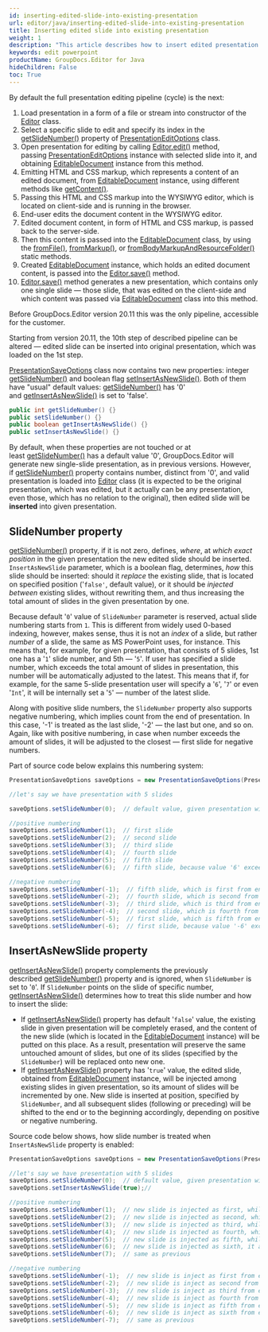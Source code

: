 ```yaml
---
id: inserting-edited-slide-into-existing-presentation
url: editor/java/inserting-edited-slide-into-existing-presentation
title: Inserting edited slide into existing presentation
weight: 1
description: "This article describes how to insert edited presentation slide into existing PowerPoint presentation."
keywords: edit powerpoint
productName: GroupDocs.Editor for Java
hideChildren: False
toc: True
---
```

By default the full presentation editing pipeline (cycle) is the next:

1. Load presentation in a form of a file or stream into constructor of the [Editor](https://reference.groupdocs.com/editor/java/com.groupdocs.editor/editor) class.
2. Select a specific slide to edit and specify its index in the [getSlideNumber()](https://reference.groupdocs.com/editor/java/com.groupdocs.editor.options/presentationeditoptions#getSlideNumber--) property of [PresentationEditOptions](https://reference.groupdocs.com/editor/java/com.groupdocs.editor.options/presentationeditoptions) class.
3. Open presentation for editing by calling [Editor.edit()](https://reference.groupdocs.com/editor/java/com.groupdocs.editor/editor/#edit--) method, passing [PresentationEditOptions](https://reference.groupdocs.com/editor/java/com.groupdocs.editor.options/presentationeditoptions) instance with selected slide into it, and obtaining [EditableDocument](https://reference.groupdocs.com/editor/java/com.groupdocs.editor/editabledocument) instance from this method.
4. Emitting HTML and CSS markup, which represents a content of an edited document, from [EditableDocument](https://reference.groupdocs.com/editor/java/com.groupdocs.editor/editabledocument) instance, using different methods like [getContent()](https://reference.groupdocs.com/editor/java/com.groupdocs.editor/editabledocument#getContent--).
5. Passing this HTML and CSS markup into the WYSIWYG editor, which is located on client-side and is running in the browser.
6. End-user edits the document content in the WYSIWYG editor.
7. Edited document content, in form of HTML and CSS markup, is passed back to the server-side.
8. Then this content is passed into the [EditableDocument](https://reference.groupdocs.com/editor/java/com.groupdocs.editor/editabledocument) class, by using the [fromFile()](https://reference.groupdocs.com/editor/java/com.groupdocs.editor/editabledocument#fromFile-java.lang.String-java.lang.String-), [fromMarkup()](https://reference.groupdocs.com/editor/java/com.groupdocs.editor/editabledocument#fromMarkup-java.lang.String-java.util.List-com.groupdocs.editor.htmlcss.resources.IHtmlResource--), or [fromBodyMarkupAndResourceFolder()](https://reference.groupdocs.com/editor/java/com.groupdocs.editor/editabledocument#fromMarkupAndResourceFolder-java.lang.String-java.lang.String-) static methods.
9. Created [EditableDocument](https://reference.groupdocs.com/editor/java/com.groupdocs.editor/editabledocument) instance, which holds an edited document content, is passed into the [Editor.save()](https://reference.groupdocs.com/editor/java/com.groupdocs.editor/editabledocument#save(java.lang.String)) method.
10. [Editor.save()](https://reference.groupdocs.com/editor/java/com.groupdocs.editor/editabledocument#save(java.lang.String)) method generates a new presentation, which contains only one single slide — those slide, that was edited on the client-side and which content was passed via [EditableDocument](https://reference.groupdocs.com/editor/java/com.groupdocs.editor/editabledocument) class into this method.

Before GroupDocs.Editor version 20.11 this was the only pipeline, accessible for the customer.

Starting from version 20.11, the 10th step of described pipeline can be altered — edited slide can be inserted into original presentation, which was loaded on the 1st step.

[PresentationSaveOptions](https://reference.groupdocs.com/editor/java/com.groupdocs.editor.options/presentationsaveoptions) class now contains two new properties: integer [getSlideNumber()](https://reference.groupdocs.com/editor/java/com.groupdocs.editor.options/presentationeditoptions#getSlideNumber--) and boolean flag [setInsertAsNewSlide()](https://reference.groupdocs.com/editor/java/com.groupdocs.editor.options/presentationsaveoptions#setInsertAsNewSlide-boolean-). Both of them have "usual" default values: [getSlideNumber()](https://reference.groupdocs.com/editor/java/com.groupdocs.editor.options/presentationeditoptions#getSlideNumber--) has '0' and [getInsertAsNewSlide()](https://reference.groupdocs.com/editor/java/com.groupdocs.editor.options/presentationsaveoptions#setInsertAsNewSlide-boolean-) is set to 'false'.

```java
public int getSlideNumber() {}
public setSlideNumber() {}
public boolean getInsertAsNewSlide() {}
public setInsertAsNewSlide() {}
```

By default, when these properties are not touched or at least [getSlideNumber()](https://reference.groupdocs.com/editor/java/com.groupdocs.editor.options/presentationeditoptions#getSlideNumber--) has a default value '0', GroupDocs.Editor will generate new single-slide presentation, as in previous versions. However, if [getSlideNumber()](https://reference.groupdocs.com/editor/java/com.groupdocs.editor.options/presentationeditoptions#getSlideNumber--) property contains number, distinct from '0', and valid presentation is loaded into [Editor](https://reference.groupdocs.com/editor/java/com.groupdocs.editor/editor) class (it is expected to be the original presentation, which was edited, but it actually can be any presentation, even those, which has no relation to the original), then edited slide will be **inserted** into given presentation.

## SlideNumber property

[getSlideNumber()](https://reference.groupdocs.com/editor/java/com.groupdocs.editor.options/presentationeditoptions#getSlideNumber--) property, if it is not zero, defines, *where*, at *which exact position* in the given presentation the new edited slide should be inserted. `InsertAsNewSlide` parameter, which is a boolean flag, determines, *how* this slide should be inserted: should it *replace* the existing slide, that is located on specified position ('`false'`, default value), or it should be *injected between* existing slides, without rewriting them, and thus increasing the total amount of slides in the given presentation by one.

Because default '`0`' value of `SlideNumber` parameter is reserved, actual slide numbering starts from `1`. This is different from widely used 0-based indexing, however, makes sense, thus it is not an *index* of a slide, but rather *number* of a slide, the same as MS PowerPoint uses, for instance. This means that, for example, for given presentation, that consists of 5 slides, 1st one has a '`1`' slide number, and 5th — '`5`'. If user has specified a slide number, which exceeds the total amount of slides in presentation, this number will be automatically adjusted to the latest. This means that if, for example, for the same 5-slide presentation user will specify a '`6`', '`7`' or even '`Int`', it will be internally set a '`5`' — number of the latest slide.

Along with positive slide numbers, the `SlideNumber` property also supports negative numbering, which implies count from the end of presentation. In this case, '-1' is treated as the last slide, '-2' — the last but one, and so on. Again, like with positive numbering, in case when number exceeds the amount of slides, it will be adjusted to the closest — first slide for negative numbers.

Part of source code below explains this numbering system:

```java
PresentationSaveOptions saveOptions = new PresentationSaveOptions(PresentationFormats.Pptx)

//let's say we have presentation with 5 slides

saveOptions.setSlideNumber(0);  // default value, given presentation will be ignored

//positive numbering
saveOptions.setSlideNumber(1);  // first slide
saveOptions.setSlideNumber(2);  // second slide 
saveOptions.setSlideNumber(3);  // third slide 
saveOptions.setSlideNumber(4);  // fourth slide 
saveOptions.setSlideNumber(5);  // fifth slide 
saveOptions.setSlideNumber(6);  // fifth slide, because value '6' exceeds the slides amount '5' and thus is adjusted to the closest

//negative numbering
saveOptions.setSlideNumber(-1);  // fifth slide, which is first from end (last)
saveOptions.setSlideNumber(-2);  // fourth slide, which is second from end (last but one)
saveOptions.setSlideNumber(-3);  // third slide, which is third from end
saveOptions.setSlideNumber(-4);  // second slide, which is fourth from end
saveOptions.setSlideNumber(-5);  // first slide, which is fifth from end
saveOptions.setSlideNumber(-6);  // first slide, because value '-6' exceeds the slides amount '5' and thus is adjusted to the closest
```

## InsertAsNewSlide property

[getInsertAsNewSlide()](https://reference.groupdocs.com/editor/java/com.groupdocs.editor.options/presentationsaveoptions#getInsertAsNewSlide--) property complements the previously described [getSlideNumber()](https://reference.groupdocs.com/editor/java/com.groupdocs.editor.options/presentationsaveoptions#getSlideNumber--) property and is ignored, when `SlideNumber` is set to '`0`'. If `SlideNumber` points on the slide of specific number,  [getInsertAsNewSlide()](https://reference.groupdocs.com/editor/java/com.groupdocs.editor.options/presentationsaveoptions#getInsertAsNewSlide--) determines how to treat this slide number and how to insert the slide:

* If  [getInsertAsNewSlide()](https://reference.groupdocs.com/editor/java/com.groupdocs.editor.options/presentationsaveoptions#getInsertAsNewSlide--)  property has default '`false`' value, the existing slide in given presentation will be completely erased, and the content of the new slide (which is located in the [EditableDocument](https://reference.groupdocs.com/editor/java/com.groupdocs.editor/editabledocument) instance) will be putted on this place. As a result, presentation will preserve the same untouched amount of slides, but one of its slides (specified by the `SlideNumber`) will be replaced onto new one.
* If [getInsertAsNewSlide()](https://reference.groupdocs.com/editor/java/com.groupdocs.editor.options/presentationsaveoptions#getInsertAsNewSlide--) property has '`true`' value, the edited slide, obtained from [EditableDocument](https://reference.groupdocs.com/editor/java/com.groupdocs.editor/editabledocument) instance, will be injected among existing slides in given presentation, so its amount of slides will be incremented by one. New slide is inserted at position, specified by `SlideNumber`, and all subsequent slides (following or preceding) will be shifted to the end or to the beginning accordingly, depending on positive or negative numbering.

Source code below shows, how slide number is treated when `InsertAsNewSlide` property is enabled:

```java
PresentationSaveOptions saveOptions = new PresentationSaveOptions(PresentationFormats.Pptx)

//let's say we have presentation with 5 slides
saveOptions.setSlideNumber(0);  // default value, given presentation will be ignored, as well as InsertAsNewSlide
saveOptions.setInsertAsNewSlide(true);//

//positive numbering
saveOptions.setSlideNumber(1);  // new slide is injected as first, while all following (including 'old' 1st) are shifting to the end
saveOptions.setSlideNumber(2);  // new slide is injected as second, while 2nd, 3rh, 4th and 5th are shifting to the end
saveOptions.setSlideNumber(3);  // new slide is injected as third, while 3rh, 4th and 5th are shifting to the end
saveOptions.setSlideNumber(4);  // new slide is injected as fourth, while 4th and 5th are shifting to the end
saveOptions.setSlideNumber(5);  // new slide is injected as fifth, while 5th is shifting to the end and becomes 6th
saveOptions.setSlideNumber(6);  // new slide is injected as sixth, it already becomes the latest, none of existing slides are shifthing to the end
saveOptions.setSlideNumber(7);  // same as previous

//negative numbering
saveOptions.setSlideNumber(-1);  // new slide is inject as first from end (it becomes sixth if starting from beginning), none of existing slides are shifthing to the end
saveOptions.setSlideNumber(-2);  // new slide is inject as second from end (it becomes fifth if starting from beginning), following single slide is shifting to the end
saveOptions.setSlideNumber(-3);  // new slide is inject as third from end (it becomes fourth if starting from beginning), two following slides are shifting to the end
saveOptions.setSlideNumber(-4);  // new slide is inject as fourth from end (it becomes third if starting from beginning), three following slides are shifting to the end
saveOptions.setSlideNumber(-5);  // new slide is inject as fifth from end (it becomes second if starting from beginning), four following slides are shifting to the end
saveOptions.setSlideNumber(-6);  // new slide is inject as sixth from end (it becomes first if starting from beginning), five following slides are shifting to the end
saveOptions.setSlideNumber(-7);  // same as previous
```
